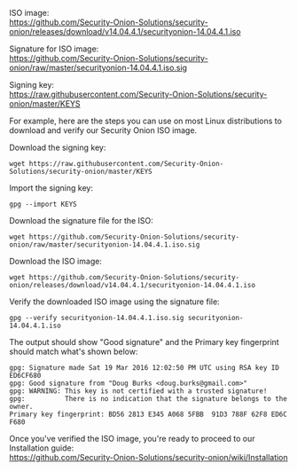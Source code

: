 ISO image:  
https://github.com/Security-Onion-Solutions/security-onion/releases/download/v14.04.4.1/securityonion-14.04.4.1.iso  

Signature for ISO image:  
https://github.com/Security-Onion-Solutions/security-onion/raw/master/securityonion-14.04.4.1.iso.sig  

Signing key:  
https://raw.githubusercontent.com/Security-Onion-Solutions/security-onion/master/KEYS  

For example, here are the steps you can use on most Linux distributions to download and verify our Security Onion ISO image.

Download the signing key:  
```
wget https://raw.githubusercontent.com/Security-Onion-Solutions/security-onion/master/KEYS
```

Import the signing key:  
```
gpg --import KEYS
```

Download the signature file for the ISO:  
```
wget https://github.com/Security-Onion-Solutions/security-onion/raw/master/securityonion-14.04.4.1.iso.sig
```

Download the ISO image:  
```
wget https://github.com/Security-Onion-Solutions/security-onion/releases/download/v14.04.4.1/securityonion-14.04.4.1.iso
```

Verify the downloaded ISO image using the signature file:  
```
gpg --verify securityonion-14.04.4.1.iso.sig securityonion-14.04.4.1.iso
```

The output should show "Good signature" and the Primary key fingerprint should match what's shown below:
```
gpg: Signature made Sat 19 Mar 2016 12:02:50 PM UTC using RSA key ID ED6CF680
gpg: Good signature from "Doug Burks <doug.burks@gmail.com>"
gpg: WARNING: This key is not certified with a trusted signature!
gpg:          There is no indication that the signature belongs to the owner.
Primary key fingerprint: BD56 2813 E345 A068 5FBB  91D3 788F 62F8 ED6C F680
```

Once you've verified the ISO image, you're ready to proceed to our Installation guide:  
https://github.com/Security-Onion-Solutions/security-onion/wiki/Installation
